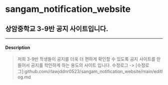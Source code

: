 # sangam_notification_website
## 상암중학교 3-9반 공지 사이트입니다.
* * *
#### Description
> 저희 3-9반 학생들이 공지를 더욱 더 편하게 확인할 수 있도록 공지 사이트를 만들어서 공지를 학인하게 하는 용도의 사이트 입니다.
> 수정로그 -> [수정로그]:github.com/rlawjddnr0523/sangam_notification_website/main/editlog.md
